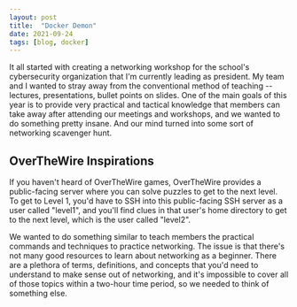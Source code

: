 ```yaml
---
layout: post
title: 	"Docker Demon"
date: 2021-09-24
tags: [blog, docker]
---
```

It all started with creating a networking workshop for the school's cybersecurity organization that I'm currently leading as president. My team and I wanted to stray away from the conventional method of teaching -- lectures, presentations, bullet points on slides. One of the main goals of this year is to provide very practical and tactical knowledge that members can take away after attending our meetings and workshops, and we wanted to do something pretty insane. And our mind turned into some sort of networking scavenger hunt.

## OverTheWire Inspirations

If you haven't heard of OverTheWire games, OverTheWire provides a public-facing server where you can solve puzzles to get to the next level. To get to Level 1, you'd have to SSH into this public-facing SSH server as a user called "level1", and you'll find clues in that user's home directory to get to the next level, which is the user called "level2".

We wanted to do something similar to teach members the practical commands and techniques to practice networking. The issue is that there's not many good resources to learn about networking as a beginner. There are a plethora of terms, definitions, and concepts that you'd need to understand to make sense out of networking, and it's impossible to cover all of those topics within a two-hour time period, so we needed to think of something else. 